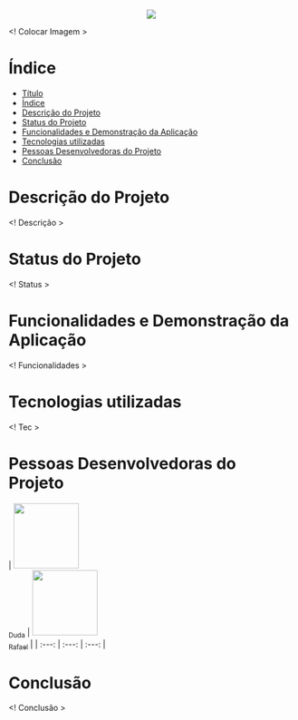 <h1 align="center"> <Tema> </h1>

<p align="center">
<img loading="lazy" src="http://img.shields.io/static/v1?label=STATUS&message=EM%20DESENVOLVIMENTO&color=GREEN&style=for-the-badge"/>
</p>

<! Colocar Imagem >

# Índice 

* [Título](#Título-e-Imagem-de-capa)
* [Índice](#índice)
* [Descrição do Projeto](#descrição-do-projeto)
* [Status do Projeto](#status-do-Projeto)
* [Funcionalidades e Demonstração da Aplicação](#funcionalidades-e-demonstração-da-aplicação)
* [Tecnologias utilizadas](#tecnologias-utilizadas)
* [Pessoas Desenvolvedoras do Projeto](#pessoas-desenvolvedoras)
* [Conclusão](#conclusão)

# Descrição do Projeto
 <! Descrição >

# Status do Projeto
<! Status >

# Funcionalidades e Demonstração da Aplicação
<! Funcionalidades >

# Tecnologias utilizadas
<! Tec >

# Pessoas Desenvolvedoras do Projeto
| [<img loading="lazy" src="https://avatars.githubusercontent.com/u/37356058?v=4" width=115><br><sub>Duda</sub>](https://github.com/Sunieee9) |  [<img loading="lazy" src="https://avatars.githubusercontent.com/u/30351153?v=4" width=115><br><sub>Rafael</sub>](https://github.com/Rafael1572008) |
| :---: | :---: | :---: |

# Conclusão
<! Conclusão >
